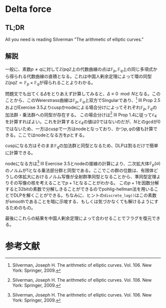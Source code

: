 # Delta force
## TL;DR
All you need is reading Silverman "The arithmetic of elliptic curves."
## 解説
一般に、素数$`p\ne q`$に対して$`\mathbb Z/pq \mathbb Z`$上の代数曲線の点は$`\mathbb F_p,\mathbb F_q`$上の同じ多項式から得られる代数曲線の直積となる。これは中国人剰余定理によって環の同型$`\mathbb Z/pq\mathbb Z \simeq \mathbb F_p\times \mathbb F_q`$が得られることよりわかる。

問題文でも出てくる$`\Delta`$をとりあえず計算してみると、$`\Delta \equiv 0 \mod N`$となる。このことから、このWeierstrass曲線は$`\mathbb F_p,\mathbb F_q`$上双方でSingularであり、[^1] III Prop 2.5およびExercise 3.5よりcuspかnodeによる場合分けによってそれぞれ$`\mathbb F_p,\mathbb F_q`$の加法群・乗法群への同型が存在する。
この場合分けは[^1] III Prop 1.4に従って$`c_4`$を計算すればよい。これを計算すると$`c_4`$の値は0ではないのだが、$`N`$とのgcdが0ではないため、一方はcuspで一方はnodeとなっており、かつ$`p,q`$の値も計算できる。ここではnodeとなる方を$`p`$とする。

cuspになる方はそのまま$`\mathbb F_q`$の加法群と同型となるため、DLPは割るだけで簡単に計算できる。

nodeになる方は[^1] III Exercise 3.5とnodeの接線の計算により、二次拡大体$`\mathbb F_p(\alpha)`$のノルムが1となる乗法部分群と同型である。ここでこの群の位数は、有限体どうしの体拡大におけるノルム写像が全射群準同型となることから、準同型定理よりその写像の核を考えることで$`p+1`$となることがわかる。
この$`p+1`$を因数分解すると32bitの素数で分解しきることができるのでpohlig-hellman法を用いることでDLPを解くことができる。ちなみに、ヒントの`discrete_log()`はこの素数がsmoothであることを暗に示唆する、もしくは気づかなくても解けるようにするためのもの。

最後にこれらの結果を中国人剰余定理によって合わせることでフラグを復元できる。

# 参考文献
[^1]: Silverman, Joseph H. The arithmetic of elliptic curves. Vol. 106. New York: Springer, 2009.

